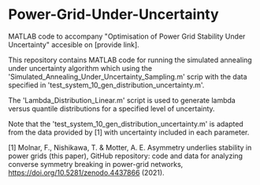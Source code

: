 # Power-Grid-Under-Uncertainty
MATLAB code to accompany "Optimisation of Power Grid Stability Under Uncertainty" accesible on [provide link].

This repository contains MATLAB code for running the simulated annealing under uncertainty algorithm which using the 'Simulated_Annealing_Under_Uncertainty_Sampling.m' scrip with the data specified in 'test_system_10_gen_distribution_uncertainty.m'.

The 'Lambda_Distribution_Linear.m' script is used to generate lambda versus quantile distributions for a specified level of uncertainty.

Note that the 'test_system_10_gen_distribution_uncertainty.m' is adapted from the data provided by [1] with uncertainty included in each parameter.

[1] Molnar, F., Nishikawa, T. & Motter, A. E. Asymmetry underlies stability in power grids (this paper), GitHub repository: code and data for analyzing converse symmetry breaking in power-grid networks, https://doi.org/10.5281/zenodo.4437866 (2021).
